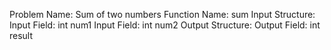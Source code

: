Problem Name: Sum of two numbers
Function Name: sum
Input Structure: 
Input Field: int num1
Input Field: int num2
Output Structure:
Output Field: int result